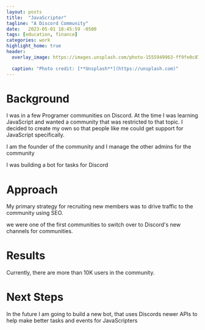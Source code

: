 ```yaml
---
layout: posts
title:  "JavaScripter"
tagline: "A Discord Community"
date:   2023-05-01 18:45:59 -0500
tags: [education, finance]
categories: work
highlight_home: true
header:
  overlay_image: https://images.unsplash.com/photo-1555949963-ff9fe0c870eb?ixlib=rb-4.0.3&ixid=M3wxMjA3fDB8MHxwaG90by1wYWdlfHx8fGVufDB8fHx8fA%3D%3D&auto=format&fit=crop&w=2670&q=80
  
  caption: "Photo credit: [**Unsplash**](https://unsplash.com)"
---
```

# Background
I was in a few Programer communities on Discord. At the time I was learning JavaScript and wanted a community that was restricted to that topic. I decided to create my own so that people like me could get support for JavaScript specifically.

I am the founder of the community and I manage the other admins for the community

I was building a bot for tasks for Discord

# Approach
My primary strategy for recruiting new members was to drive traffic to the community using SEO.

we were one of the first communities to switch over to Discord's new channels for communities.

# Results
Currently, there are more than 10K users in the community.

# Next Steps
In the future I am going to build a new bot, that uses Discords newer APIs to help make better tasks and events for JavaScripters